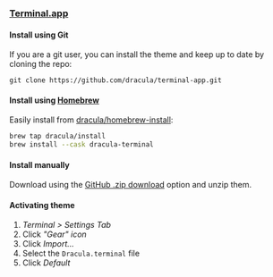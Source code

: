 ### [Terminal.app](https://en.wikipedia.org/wiki/Terminal_(macOS))

#### Install using Git

If you are a git user, you can install the theme and keep up to date by cloning the repo:

    git clone https://github.com/dracula/terminal-app.git

#### Install using [Homebrew](https://brew.sh)

Easily install from [dracula/homebrew-install](https://github.com/dracula/homebrew-install/blob/master/Casks/dracula-terminal.rb):

``` sh
brew tap dracula/install
brew install --cask dracula-terminal
```

#### Install manually

Download using the [GitHub .zip download](https://github.com/dracula/terminal-app/archive/master.zip) option and unzip them.

#### Activating theme

1.  _Terminal > Settings Tab_
2.  Click _"Gear" icon_
3.  Click _Import..._
4.  Select the `Dracula.terminal` file
5.  Click _Default_
